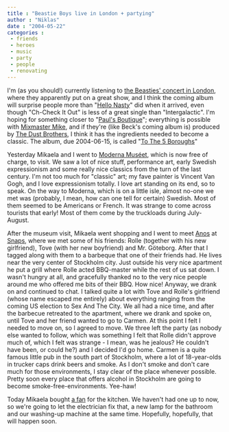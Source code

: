 ```yaml
---
title : "Beastie Boys live in London + partying"
author : "Niklas"
date : "2004-05-22"
categories : 
 - friends
 - heroes
 - music
 - party
 - people
 - renovating
---
```


I'm (as you should!) currently listening to [the Beasties' concert in London](http://www0.bbc.co.uk/radio1/alt/zanelowe/beastie_boys.shtml), where they apparently put on a great show, and I think the coming album will surprise people more than "[Hello Nasty](http://www.allmusic.com/cg/amg.dll?p=amg&uid=UIDSUB040312261145551591&sql=Aizduak4kjm3p)" did when it arrived, even though "Ch-Check It Out" is less of a great single than "Intergalactic". I'm hoping for something closer to "[Paul's Boutique](http://www.allmusic.com/cg/amg.dll?p=amg&uid=UIDSUB040312261145551591&sql=Ai7fe4j570way)"; everything is possible with [Mixmaster Mike](http://www.realtimeinfo.co.uk/beats/biog/mixmastermike1.htm), and if they're (like Beck's coming album is) produced by [The Dust Brothers](http://www.dustbrothers.com), I think it has the ingredients needed to become a classic. The album, due 2004-06-15, is called "[To The 5 Boroughs](http://www.allmusic.com/cg/amg.dll?p=amg&uid=UIDSUB040312261145551591&sql=A81apqjkwojka)"

Yesterday Mikaela and I went to [Moderna Muséet](http://www.modernamuseet.se), which is now free of charge, to visit. We saw a lot of nice stuff, performance art, early Swedish expressionism and some really nice classics from the turn of the last century. I'm not too much for "classic" art; my fave painter is Vincent Van Gogh, and I love expressionism totally. I love art standing on its end, so to speak. On the way to Moderna, which is on a little isle, almost no-one we met was (probably, I mean, how can one tell for certain) Swedish. Most of them seemed to be Americans or French. It was strange to come across tourists that early! Most of them come by the truckloads during July-August.

After the museum visit, Mikaela went shopping and I went to meet [Anos](https://niklasblog.com/bilder/2004-04-01/images/PICT0004.jpg) at [Snaps](http://www.snaps.org), where we met some of his friends: Rolle (together with his new girlfriend), Tove (with her new boyfriend) and Mr. Göteborg. After that I tagged along with them to a barbeque that one of their friends had. He lives near the very center of Stockholm city. Just outside his very nice apartment he put a grill where Rolle acted BBQ-master while the rest of us sat down. I wasn't hungry at all, and gracefully thanked no to the very nice people around me who offered me bits of their BBQ. How nice! Anyway, we drank on and continued to chat. I talked quite a lot with Tove and Rolle's girlfriend (whose name escaped me entirely) about everything ranging from the coming US election to Sex And The City. We all had a nice time, and after the barbecue retreated to the apartment, where we drank and spoke on, until Tove and her friend wanted to go to Carmen. At this point I felt I needed to move on, so I agreed to move. We three left the party (as nobody else wanted to follow, which was something I felt that Rolle didn't approve much of, which I felt was strange - I mean, was he jealous? He couldn't have been, or could he?) and I decided I'd go home. Carmen is a quite famous little pub in the south part of Stockholm, where a lot of 18-year-olds in trucker caps drink beers and smoke. As I don't smoke and don't care much for those environments, I stay clear of the place whenever possible. Pretty soon every place that offers alcohol in Stockholm are going to become smoke-free-environments. Yee-haw!

Today Mikaela bought [a fan](http://www.electrolux.se/node679.asp?prodid=13072) for the kitchen. We haven't had one up to now, so we're going to let the electrician fix that, a new lamp for the bathroom and our washing-up machine at the same time. Hopefully, hopefully, that will happen soon.
